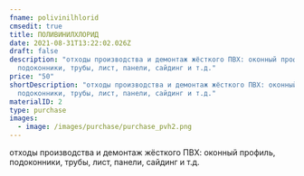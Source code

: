 ```yaml
---
fname: polivinilhlorid
cmsedit: true
title: ПОЛИВИНИЛХЛОРИД
date: 2021-08-31T13:22:02.026Z
draft: false
description: "отходы производства и демонтаж жёсткого ПВХ: оконный профиль,
  подоконники, трубы, лист, панели, сайдинг и т.д."
price: "50"
shortDescription: "отходы производства и демонтаж жёсткого ПВХ: оконный профиль,
  подоконники, трубы, лист, панели, сайдинг и т.д."
materialID: 2
type: purchase
images:
  - image: /images/purchase/purchase_pvh2.png
---
```

отходы производства и демонтаж жёсткого ПВХ: оконный профиль, подоконники, трубы, лист, панели, сайдинг и т.д.